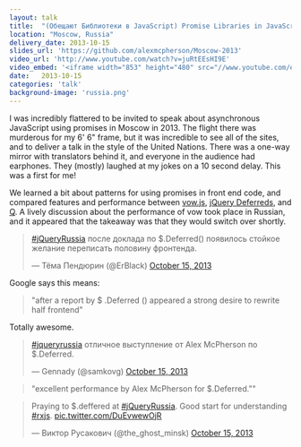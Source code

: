 ```yaml
---
layout: talk
title:  "(Обещают Библиотеки в JavaScript) Promise Libraries in JavaScript"
location: "Moscow, Russia"
delivery_date: 2013-10-15
slides_url: 'https://github.com/alexmcpherson/Moscow-2013'
video_url: 'http://www.youtube.com/watch?v=juRtEEsHI9E'
video_embed: '<iframe width="853" height="480" src="//www.youtube.com/embed/juRtEEsHI9E?rel=0" frameborder="0" allowfullscreen></iframe>'
date:   2013-10-15
categories: 'talk'
background-image: 'russia.png'
---
```


I was incredibly flattered to be invited to speak about asynchronous JavaScript using promises in Moscow in 2013. The flight there was murderous for my 6' 6" frame, but it was incredible to see all of the sites, and to deliver a talk in the style of the United Nations. There was a one-way mirror with translators behind it, and everyone in the audience had earphones. They (mostly) laughed at my jokes on a 10 second delay. This was a first for me!

We learned a bit about patterns for using promises in front end code, and compared features and performance between [vow.js](https://github.com/dfilatov/vow), [jQuery Deferreds](http://api.jquery.com/category/deferred-object/), and [Q](https://github.com/kriskowal/q). A lively discussion about the performance of vow took place in Russian, and it appeared that the takeaway was that they would switch over shortly.

<blockquote class="twitter-tweet" lang="en"><p><a href="https://twitter.com/hashtag/jQueryRussia?src=hash">#jQueryRussia</a> после доклада по $.Deferred() появилось стойкое желание переписать половину фронтенда.</p>&mdash; Тёма Пендюрин (@ErBlack) <a href="https://twitter.com/ErBlack/status/390082139045527553">October 15, 2013</a></blockquote>

Google says this means:

>"after a report by $ .Deferred () appeared a strong desire to rewrite half frontend"

Totally awesome.

<blockquote class="twitter-tweet" lang="en"><p><a href="https://twitter.com/hashtag/jqueryrussia?src=hash">#jqueryrussia</a> отличное выступление от Alex McPherson по $.Deferred.</p>&mdash; Gennady (@samkovg) <a href="https://twitter.com/samkovg/status/390070725903912960">October 15, 2013</a></blockquote>

> "excellent performance by Alex McPherson for $.Deferred.""

<blockquote class="twitter-tweet" lang="en"><p>Praying to $.deffered at <a href="https://twitter.com/hashtag/jQueryRussia?src=hash">#jQueryRussia</a>. Good start for understanding <a href="https://twitter.com/hashtag/rxjs?src=hash">#rxjs</a>. <a href="http://t.co/DuEvwewOjR">pic.twitter.com/DuEvwewOjR</a></p>&mdash; Виктор Русакович (@the_ghost_minsk) <a href="https://twitter.com/the_ghost_minsk/status/390061763372122113">October 15, 2013</a></blockquote>

<script async src="//platform.twitter.com/widgets.js" charset="utf-8"></script>